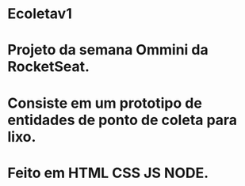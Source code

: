 # Ecoletav1
# Projeto da semana Ommini da RocketSeat.
# Consiste em um prototipo de entidades de ponto de coleta para lixo. 
# Feito em HTML CSS JS NODE. 